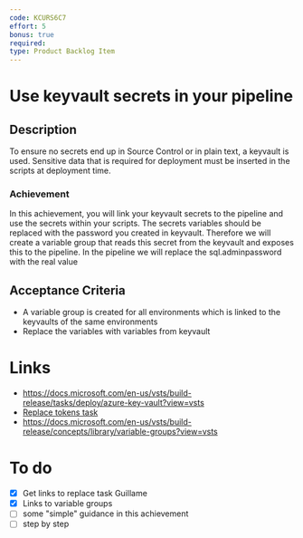 ```yaml
---
code: KCURS6C7 
effort: 5
bonus: true
required: 
type: Product Backlog Item 
---
```

# Use keyvault secrets in your pipeline #

## Description ##
To ensure no secrets end up in Source Control or in plain text, a keyvault is used. Sensitive data that is required for deployment must be inserted in the scripts at deployment time.

### Achievement ###
In this achievement, you will link your keyvault secrets to the pipeline and use the secrets within your scripts. The secrets variables should be replaced with the password you created in keyvault. Therefore we will create a variable group that reads this secret from the keyvault and exposes this to the pipeline. In the pipeline we will replace the sql.adminpassword with the real value

## Acceptance Criteria ##
* A variable group is created for all environments which is linked to the keyvaults of the same environments
* Replace the variables with variables from keyvault

# Links #
- https://docs.microsoft.com/en-us/vsts/build-release/tasks/deploy/azure-key-vault?view=vsts
- [Replace tokens task](https://marketplace.visualstudio.com/items?itemName=qetza.replacetokens)
- https://docs.microsoft.com/en-us/vsts/build-release/concepts/library/variable-groups?view=vsts

# To do #
- [X] Get links to replace task Guillame
- [X] Links to variable groups
- [ ] some "simple" guidance in this achievement
- [ ] step by step